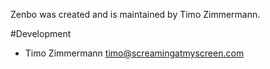 Zenbo was created and is maintained by Timo Zimmermann.

#Development

  - Timo Zimmermann <timo@screamingatmyscreen.com>
